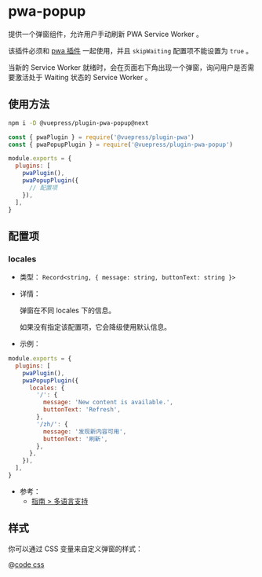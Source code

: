 # pwa-popup

<NpmBadge package="@vuepress/plugin-pwa-popup" />

提供一个弹窗组件，允许用户手动刷新 PWA Service Worker 。

该插件必须和 [pwa 插件](./pwa.md) 一起使用，并且 `skipWaiting` 配置项不能设置为 `true` 。

当新的 Service Worker 就绪时，会在页面右下角出现一个弹窗，询问用户是否需要激活处于 Waiting 状态的 Service Worker 。

## 使用方法

```bash
npm i -D @vuepress/plugin-pwa-popup@next
```

```js
const { pwaPlugin } = require('@vuepress/plugin-pwa')
const { pwaPopupPlugin } = require('@vuepress/plugin-pwa-popup')

module.exports = {
  plugins: [
    pwaPlugin(),
    pwaPopupPlugin({
      // 配置项
    }),
  ],
}
```

## 配置项

### locales

- 类型： `Record<string, { message: string, buttonText: string }>`

- 详情：

  弹窗在不同 locales 下的信息。

  如果没有指定该配置项，它会降级使用默认信息。

- 示例：

```js
module.exports = {
  plugins: [
    pwaPlugin(),
    pwaPopupPlugin({
      locales: {
        '/': {
          message: 'New content is available.',
          buttonText: 'Refresh',
        },
        '/zh/': {
          message: '发现新内容可用',
          buttonText: '刷新',
        },
      },
    }),
  ],
}
```

- 参考：
  - [指南 > 多语言支持](../../guide/i18n.md)

## 样式

你可以通过 CSS 变量来自定义弹窗的样式：

@[code css](@vuepress/plugin-pwa-popup/src/client/styles/vars.css)
